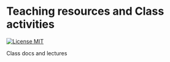 Teaching resources and Class activities
====================================

[![License MIT](http://img.shields.io/badge/license-MIT-brightgreen.svg)](license.md)

Class docs and lectures
